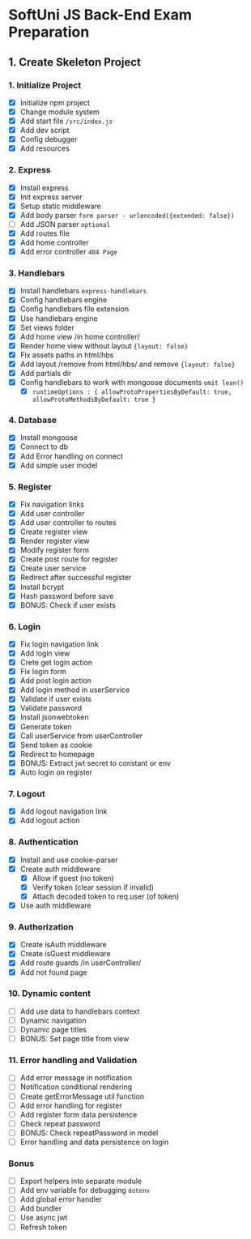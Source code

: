 # SoftUni JS Back-End Exam Preparation

## 1. Create Skeleton Project

### 1. Initialize Project

- [x] Initialize npm project
- [x] Change module system
- [x] Add start file `/src/index.js`
- [x] Add dev script
- [x] Config debugger
- [x] Add resources

### 2. Express

- [x] Install express
- [x] Init express server
- [x] Setup static middleware
- [x] Add body parser `form parser - urlencoded({extended: false})`
- [ ] Add JSON parser `optional`
- [x] Add routes file
- [x] Add home controller
- [x] Add error controller `404 Page`

### 3. Handlebars

- [x] Install handlebars `express-handlebars`
- [x] Config handlebars engine
- [x] Config handlebars file extension
- [x] Use handlebars engine
- [x] Set views folder
- [x] Add home view /in home controller/
- [x] Render home view without layout `{layout: false}`
- [x] Fix assets paths in html/hbs
- [x] Add layout /remove from html/hbs/ and remove `{layout: false}`
- [x] Add partials dir
- [x] Config handlebars to work with mongoose documents `omit lean()`
  - [x] `runtimeOptions : { allowProtoPropertiesByDefault: true, allowProtoMethodsByDefault: true }`

### 4. Database

- [x] Install mongoose
- [x] Connect to db
- [x] Add Error handling on connect
- [x] Add simple user model

### 5. Register

- [x] Fix navigation links
- [x] Add user controller
- [x] Add user controller to routes
- [x] Create register view
- [x] Render register view
- [x] Modify register form
- [x] Create post route for register
- [x] Create user service
- [x] Redirect after successful register
- [x] Install bcrypt
- [x] Hash password before save
- [x] BONUS: Check if user exists

### 6. Login

- [x] Fix login navigation link
- [x] Add login view
- [x] Crete get login action
- [x] Fix login form
- [x] Add post login action
- [x] Add login method in userService
- [x] Validate if user exists
- [x] Validate password
- [x] Install jsonwebtoken
- [x] Generate token
- [x] Call userService from userController
- [x] Send token as cookie
- [x] Redirect to homepage
- [x] BONUS: Extract jwt secret to constant or env
- [x] Auto login on register

### 7. Logout

- [x] Add logout navigation link
- [x] Add logout action

### 8. Authentication

- [x] Install and use cookie-parser
- [x] Create auth middleware
  - [x] Allow if guest (no token)
  - [x] Verify token (clear session if invalid)
  - [x] Attach decoded token to req.user (of token)
- [x] Use auth middleware

### 9. Authorization

- [x] Create isAuth middleware
- [x] Create isGuest middleware
- [x] Add route guards /in userController/
- [x] Add not found page

### 10. Dynamic content

- [ ] Add use data to handlebars context
- [ ] Dynamic navigation
- [ ] Dynamic page titles
- [ ] BONUS: Set page title from view

### 11. Error handling and Validation

- [ ] Add error message in notification
- [ ] Notification conditional rendering
- [ ] Create getErrorMessage util function
- [ ] Add error handling for register
- [ ] Add register form data persistence
- [ ] Check repeat password
- [ ] BONUS: Check repeatPassword in model
- [ ] Error handling and data persistence on login

### Bonus

- [ ] Export helpers into separate module
- [ ] Add env variable for debugging `dotenv`
- [ ] Add global error handler
- [ ] Add bundler
- [ ] Use async jwt
- [ ] Refresh token
